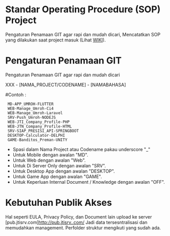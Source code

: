 # Standar Operating Procedure (SOP) Project
Pengaturan Penamaan GIT agar rapi dan mudah dicari, Mencatatkan SOP yang dilakukan saat project masuk (Lihat [WIKI](https://github.com/Jagat-Teknologi-Indonesia/SOP-Project/wiki)).


# Pengaturan Penamaan GIT
Pengaturan Penamaan GIT agar rapi dan mudah dicari

XXX - [NAMA_PROJECT/CODENAME] - [NAMABAHASA]

  #Contoh :
  
     MD-APP_UMROH-FLUTTER
     WEB-Manage_Umroh-Ci4
     WEB-Manage_Umroh-Laravel
     SRV-Push_Umroh-NODEJS
     WEB-JTI_Company_Profile-PHP
     WEB-JTN_Company_Profile-HTML
     SRV-SIAP_PRESISI_API-SPRINGBOOT
     DESKTOP-Calculator-DELPHI
     GAME-Banditos_Preman-UNITY

  - Spasi dalam Nama Project atau Codename pakau underscore "_"
  - Untuk Mobile dengan awalan "MD".
  - Untuk Web dengan awalan "Web".
  - Untuk Di Server Only dengan awalan "SRV".
  - Untuk Desktop App dengan awalan "DESKTOP".
  - Untuk Game App dengan awalan "GAME".
  - Untuk Keperluan Internal Document / Knowledge dengan awalan "OFF".

# Kebutuhan Publik Akses
Hal seperti EULA, Privacy Policy, dan Document lain upload ke server [pub.jtisrv.com]http://pub.jtisrv..com/
Jadi data tersesntralisasi dan memudahkan management. Perfolder struktur mengikuti yang sudah ada.
